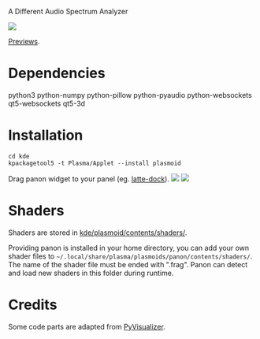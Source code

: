 
A Different Audio Spectrum Analyzer

![](../../wiki/plasmoid/preview.png)

[Previews](../../wiki/Previews).

Dependencies
============
python3 python-numpy python-pillow python-pyaudio python-websockets qt5-websockets qt5-3d 

Installation
============
```
cd kde
kpackagetool5 -t Plasma/Applet --install plasmoid
```

Drag panon widget to your panel (eg. [latte-dock](https://github.com/psifidotos/Latte-Dock)).
![](../../wiki/plasmoid/step1.png)
![](../../wiki/plasmoid/step2.png)

Shaders
=======
Shaders are stored in [kde/plasmoid/contents/shaders/](kde/plasmoid/contents/shaders/). 

Providing panon is installed in your home directory, you can add your own shader files to ```~/.local/share/plasma/plasmoids/panon/contents/shaders/```. The name of the shader file must be ended with ".frag". Panon can detect and load new shaders in this folder during runtime.

Credits
======
Some code parts are adapted from [PyVisualizer](https://github.com/ajalt/PyVisualizer).
